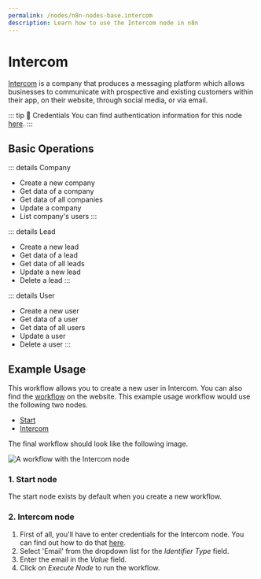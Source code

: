 ```yaml
---
permalink: /nodes/n8n-nodes-base.intercom
description: Learn how to use the Intercom node in n8n
---
```


# Intercom

[Intercom](https://www.intercom.com/) is a company that produces a messaging platform which allows businesses to communicate with prospective and existing customers within their app, on their website, through social media, or via email.

::: tip 🔑 Credentials
You can find authentication information for this node [here](../../../credentials/Intercom/README.md).
:::

## Basic Operations

::: details Company
- Create a new company
- Get data of a company
- Get data of all companies
- Update a company
- List company's users
:::

::: details Lead
- Create a new lead
- Get data of a lead
- Get data of all leads
- Update a new lead
- Delete a lead
:::

::: details User
- Create a new user
- Get data of a user
- Get data of all users
- Update a user
- Delete a user
:::

## Example Usage

This workflow allows you to create a new user in Intercom. You can also find the [workflow](https://n8n.io/workflows/464) on the website. This example usage workflow would use the following two nodes.
- [Start](../../core-nodes/Start/README.md)
- [Intercom]()

The final workflow should look like the following image.

![A workflow with the Intercom node](./workflow.png)

### 1. Start node

The start node exists by default when you create a new workflow.

### 2. Intercom node

1. First of all, you'll have to enter credentials for the Intercom node. You can find out how to do that [here](../../../credentials/Intercom/README.md).
2. Select 'Email' from the dropdown list for the *Identifier Type* field.
3. Enter the email in the *Value* field.
4. Click on *Execute Node* to run the workflow.
